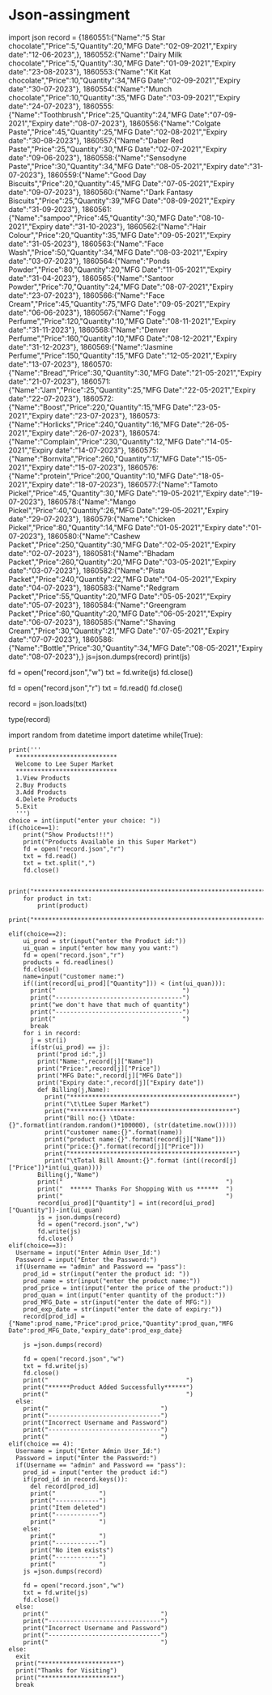# Json-assingment

import json
record = {1860551:{"Name":"5 Star chocolate","Price":5,"Quantity":20,"MFG Date":"02-09-2021","Expiry date":"12-06-2023",},
          1860552:{"Name":"Dairy Milk chocolate","Price":5,"Quantity":30,"MFG Date":"01-09-2021","Expiry date":"23-08-2023"},
          1860553:{"Name":"Kit Kat chocolate","Price":10,"Quantity":34,"MFG Date":"02-09-2021","Expiry date":"30-07-2023"},
          1860554:{"Name":"Munch chocolate","Price":10,"Quantity":35,"MFG Date":"03-09-2021","Expiry date":"24-07-2023"},
          1860555:{"Name":"Toothbrush","Price":25,"Quantity":24,"MFG Date":"07-09-2021","Expiry date":"08-07-2023"},
          1860556:{"Name":"Colgate Paste","Price":45,"Quantity":25,"MFG Date":"02-08-2021","Expiry date":"30-08-2023"},
          1860557:{"Name":"Daber Red Paste","Price":25,"Quantity":30,"MFG Date":"02-07-2021","Expiry date":"09-06-2023"},
          1860558:{"Name":"Sensodyne Paste","Price":30,"Quantity":34,"MFG Date":"08-05-2021","Expiry date":"31-07-2023"},
          1860559:{"Name":"Good Day Biscuits","Price":20,"Quantity":45,"MFG Date":"07-05-2021","Expiry date":"09-07-2023"},
          1860560:{"Name":"Dark Fantasy Biscuits","Price":25,"Quantity":39,"MFG Date":"08-09-2021","Expiry date":"31-09-2023"},
          1860561:{"Name":"sampoo","Price":45,"Quantity":30,"MFG Date":"08-10-2021","Expiry date":"31-10-2023"},
          1860562:{"Name":"Hair Colour","Price":20,"Quantity":35,"MFG Date":"09-05-2021","Expiry date":"31-05-2023"},
          1860563:{"Name":"Face Wash","Price":50,"Quantity":34,"MFG Date":"08-03-2021","Expiry date":"03-07-2023"},
          1860564:{"Name":"Ponds Powder","Price":80,"Quantity":20,"MFG Date":"11-05-2021","Expiry date":"31-04-2023"},
          1860565:{"Name":"Santoor Powder","Price":70,"Quantity":24,"MFG Date":"08-07-2021","Expiry date":"23-07-2023"},
          1860566:{"Name":"Face Cream","Price":45,"Quantity":75,"MFG Date":"09-05-2021","Expiry date":"06-06-2023"},
          1860567:{"Name":"Fogg Perfume","Price":120,"Quantity":10,"MFG Date":"08-11-2021","Expiry date":"31-11-2023"},
          1860568:{"Name":"Denver Perfume","Price":160,"Quantity":10,"MFG Date":"08-12-2021","Expiry date":"31-12-2023"},
          1860569:{"Name":"Jasmine Perfume","Price":150,"Quantity":15,"MFG Date":"12-05-2021","Expiry date":"13-07-2023"},
          1860570:{"Name":"Bread","Price":30,"Quantity":30,"MFG Date":"21-05-2021","Expiry date":"21-07-2023"},
          1860571:{"Name":"Jam","Price":25,"Quantity":25,"MFG Date":"22-05-2021","Expiry date":"22-07-2023"},
          1860572:{"Name":"Boost","Price":220,"Quantity":15,"MFG Date":"23-05-2021","Expiry date":"23-07-2023"},
          1860573:{"Name":"Horlicks","Price":240,"Quantity":16,"MFG Date":"26-05-2021","Expiry date":"26-07-2023"},
          1860574:{"Name":"Complain","Price":230,"Quantity":12,"MFG Date":"14-05-2021","Expiry date":"14-07-2023"},
          1860575:{"Name":"Bornvita","Price":260,"Quantity":17,"MFG Date":"15-05-2021","Expiry date":"15-07-2023"},
          1860576:{"Name":"protein","Price":200,"Quantity":10,"MFG Date":"18-05-2021","Expiry date":"18-07-2023"},
          1860577:{"Name":"Tamoto Pickel","Price":45,"Quantity":30,"MFG Date":"19-05-2021","Expiry date":"19-07-2023"},
          1860578:{"Name":"Mango Pickel","Price":40,"Quantity":26,"MFG Date":"29-05-2021","Expiry date":"29-07-2023"},
          1860579:{"Name":"Chicken Pickel","Price":80,"Quantity":14,"MFG Date":"01-05-2021","Expiry date":"01-07-2023"},
          1860580:{"Name":"Cashew Packet","Price":250,"Quantity":30,"MFG Date":"02-05-2021","Expiry date":"02-07-2023"},
          1860581:{"Name":"Bhadam Packet","Price":260,"Quantity":20,"MFG Date":"03-05-2021","Expiry date":"03-07-2023"},
          1860582:{"Name":"Pista Packet","Price":240,"Quantity":22,"MFG Date":"04-05-2021","Expiry date":"04-07-2023"},
          1860583:{"Name":"Redgram Packet","Price":55,"Quantity":20,"MFG Date":"05-05-2021","Expiry date":"05-07-2023"},
          1860584:{"Name":"Greengram Packet","Price":60,"Quantity":20,"MFG Date":"06-05-2021","Expiry date":"06-07-2023"},
          1860585:{"Name":"Shaving Cream","Price":30,"Quantity":21,"MFG Date":"07-05-2021","Expiry date":"07-07-2023"},
          1860586:{"Name":"Bottle","Price":30,"Quantity":34,"MFG Date":"08-05-2021","Expiry date":"08-07-2023"},}
js=json.dumps(record)
print(js)

fd = open("record.json","w")
txt = fd.write(js)
fd.close()


fd = open("record.json","r")
txt = fd.read()
fd.close()

record = json.loads(txt)

type(record)

import random
from datetime import datetime
while(True):
    
    print('''     
      ****************************
      Welcome to Lee Super Market
      ****************************
      1.View Products
      2.Buy Products
      3.Add Products
      4.Delete Products
      5.Exit
      ''')
    choice = int(input("enter your choice: "))
    if(choice==1):
        print("Show Products!!!")
        print("Products Available in this Super Market")
        fd = open("record.json","r")
        txt = fd.read()
        txt = txt.split(",")
        fd.close()
       
        print("*********************************************************************************************************************")
        for product in txt:
            print(product)
        print("*********************************************************************************************************************")
     
    elif(choice==2):
        ui_prod = str(input("enter the Product id:"))
        ui_quan = input("enter how many you want:")
        fd = open("record.json","r")
        products = fd.readlines()
        fd.close()
        name=input("customer name:")
        if((int(record[ui_prod]["Quantity"])) < (int(ui_quan))):
          print("                                   ")
          print("-----------------------------------")
          print("we don't have that much of quantity")
          print("-----------------------------------")
          print("                                   ")
          break
        for i in record:
          j = str(i)
          if(str(ui_prod) == j):
            print("prod id:",j)
            print("Name:",record[j]["Name"])
            print("Price:",record[j]["Price"])
            print("MFG Date:",record[j]["MFG Date"])
            print("Expiry date:",record[j]["Expiry date"])
            def Billing(j,Name):
              print("*********************************************")
              print("\t\tLee Super Market")
              print("*********************************************")
              print("Bill no:{} \tDate:{}".format(int(random.random()*100000), (str(datetime.now()))))
              print("customer name:{}".format(name))
              print("product name:{}".format(record[j]["Name"]))
              print("price:{}".format(record[j]["Price"]))
              print("*********************************************")
              print("\tTotal Bill Amount:{}".format (int((record[j]["Price"])*int(ui_quan))))  
            Billing(j,"Name")
            print("                                             ")
            print("  ****** Thanks For Shopping With us ******  ")
            print("                                             ")
            record[ui_prod]["Quantity"] = int(record[ui_prod]["Quantity"])-int(ui_quan)
            js = json.dumps(record)
            fd = open("record.json","w")
            fd.write(js)
            fd.close()
    elif(choice==3):
      Username = input("Enter Admin User_Id:")
      Password = input("Enter the Password:")
      if(Username == "admin" and Password == "pass"):
        prod_id = str(input("enter the product id: "))
        prod_name = str(input("enter the product name:"))
        prod_price = int(input("enter the price of the product:"))
        prod_quan = int(input("enter quantity of the product:"))
        prod_MFG_Date = str(input("enter the date of MFG:"))
        prod_exp_date = str(input("enter the date of expiry:"))
        record[prod_id] = {"Name":prod_name,"Price":prod_price,"Quantity":prod_quan,"MFG Date":prod_MFG_Date,"expiry_date":prod_exp_date}
        
        js =json.dumps(record)

        fd = open("record.json","w")
        txt = fd.write(js)
        fd.close()
        print("                                      ")
        print("******Product Added Successfully******")
        print("                                      ")
      else:
        print("                               ")
        print("-------------------------------")
        print("Incorrect Username and Password")
        print("-------------------------------")
        print("                               ")  
    elif(choice == 4):
      Username = input("Enter Admin User_Id:")
      Password = input("Enter the Password:")
      if(Username == "admin" and Password == "pass"):
        prod_id = input("enter the product id:")
        if(prod_id in record.keys()):
          del record[prod_id]
          print("            ")
          print("------------")
          print("Item deleted")
          print("------------")
          print("            ")
        else:
          print("            ")
          print("------------")
          print("No item exists")
          print("------------")
          print("            ")
        js =json.dumps(record)

        fd = open("record.json","w")
        txt = fd.write(js)
        fd.close()    
      else:
        print("                               ")
        print("-------------------------------")
        print("Incorrect Username and Password")
        print("-------------------------------")
        print("                               ")                  
    else:
      exit
      print("*********************")
      print("Thanks for Visiting")
      print("*********************")
      break 
                    


                    












